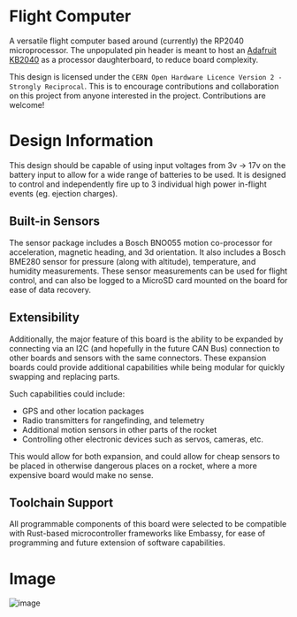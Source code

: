 # Flight Computer
A versatile flight computer based around (currently) the RP2040 microprocessor.
The unpopulated pin header is meant to host an
[Adafruit KB2040](https://www.adafruit.com/product/5302) as a processor
daughterboard, to reduce board complexity.

This design is licensed under the `CERN Open Hardware Licence Version 2 - Strongly
Reciprocal`. This is to encourage contributions and collaboration on this project
from anyone interested in the project. Contributions are welcome!

# Design Information
This design should be capable of using input voltages from 3v → 17v on the
battery input to allow for a wide range of batteries to be used. It is designed
to control and independently fire up to 3 individual high power in-flight events
(eg. ejection charges).

## Built-in Sensors
The sensor package includes a Bosch BNO055 motion co-processor for acceleration,
magnetic heading, and 3d orientation. It also includes a Bosch BME280 sensor for
pressure (along with altitude), temperature, and humidity measurements. These
sensor measurements can be used for flight control, and can also be logged to a
MicroSD card mounted on the board for ease of data recovery.

## Extensibility
Additionally, the major feature of this board is the ability to be expanded by
connecting via an I2C (and hopefully in the future CAN Bus) connection to other
boards and sensors with the same connectors. These expansion  boards could
provide additional capabilities while being modular for quickly swapping and
replacing parts.

Such capabilities could include:
 - GPS and other location packages
 - Radio transmitters for rangefinding, and telemetry
 - Additional motion sensors in other parts of the rocket
 - Controlling other electronic devices such as servos, cameras, etc.

This would allow for both expansion, and could allow for cheap sensors to be
placed in otherwise dangerous places on a rocket, where a more expensive board
would make no sense.

## Toolchain Support
All programmable components of this board were selected to be compatible with
Rust-based microcontroller frameworks like Embassy, for ease of programming and
future extension of software capabilities.

# Image
![image](https://github.com/user-attachments/assets/24aaa132-3298-4307-a318-a837f41479aa)
